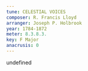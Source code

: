 ```yaml
---
tune: CELESTIAL VOICES
composer: R. Francis Lloyd
arranger: Joseph P. Holbrook
year: 1784-1872
meter: 8.3.8.3.
key: F Major
anacrusis: 0
---
```

undefined